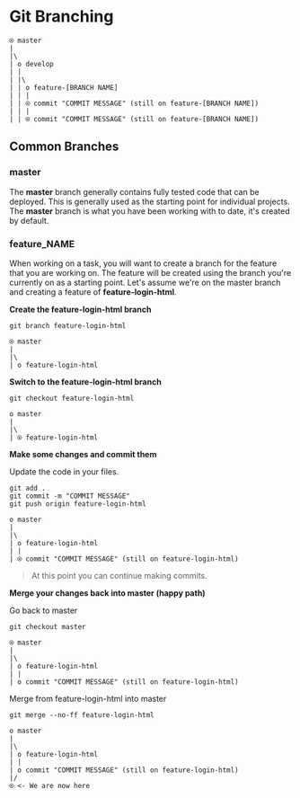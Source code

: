# Git Branching

```
⍟ master
|
|\
| o develop
| |
| |\
| | o feature-[BRANCH NAME]
| | |
| | ⍟ commit "COMMIT MESSAGE" (still on feature-[BRANCH NAME])
| | |
| | ⍟ commit "COMMIT MESSAGE" (still on feature-[BRANCH NAME])
```


## Common Branches

### master

The **master** branch generally contains fully tested code that can be deployed. This is generally used as the starting point for individual projects. The **master** branch is what you have been working with to date, it's created by default.

### feature_NAME

When working on a task, you will want to create a branch for the feature that you are working on. The feature will be created using the branch you're currently on as a starting point. Let's assume we're on the master branch and creating a feature of **feature-login-html**.

**Create the feature-login-html branch**

```
git branch feature-login-html
```


```
⍟ master
|
|\
| o feature-login-html
```

**Switch to the feature-login-html branch**

```
git checkout feature-login-html
```

```
o master
|
|\
| ⍟ feature-login-html
```

**Make some changes and commit them**

Update the code in your files.

```
git add .
git commit -m "COMMIT MESSAGE"
git push origin feature-login-html
```

```
o master
|
|\
| o feature-login-html
| |
| ⍟ commit "COMMIT MESSAGE" (still on feature-login-html)
```

> At this point you can continue making commits.

**Merge your changes back into master (happy path)**

Go back to master

```
git checkout master
```

```
⍟ master
|
|\
| o feature-login-html
| |
| o commit "COMMIT MESSAGE" (still on feature-login-html)
```

Merge from feature-login-html into master

```
git merge --no-ff feature-login-html
```

```
o master
|
|\
| o feature-login-html
| |
| o commit "COMMIT MESSAGE" (still on feature-login-html)
|/
⍟ <- We are now here
```